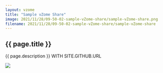 ```yaml
---
layout: vzome
title: "Sample vZome Share"
image: 2021/11/28/09-50-02-sample-vZome-share/sample-vZome-share.png
filename: 2021/11/28/09-50-02-sample-vZome-share/sample-vZome-share
---
```


## {{ page.title }}

{{ page.description }} WITH SITE.GITHUB.URL

<vzome-viewer src="{{ site.github.url }}{{ page.filename }}.vZome" style="width: 100%; height: 70vh;">
  <img src="{{ site.github.url }}{{ page.filename }}.png"/>
</vzome-viewer>
